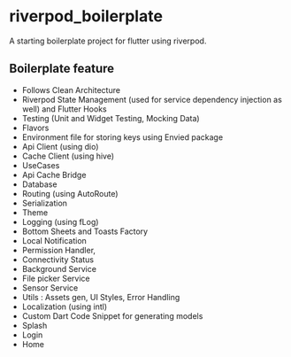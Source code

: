 # riverpod_boilerplate

A starting boilerplate project for flutter using riverpod.

## Boilerplate feature

- Follows Clean Architecture
- Riverpod State Management (used for service dependency injection as well) and Flutter Hooks
- Testing (Unit and Widget Testing, Mocking Data)
- Flavors
- Environment file for storing keys using Envied package
- Api Client (using dio)
- Cache Client (using hive)
- UseCases
- Api Cache Bridge
- Database
- Routing (using AutoRoute)
- Serialization
- Theme
- Logging (using fLog)
- Bottom Sheets and Toasts Factory
- Local Notification
- Permission Handler,
- Connectivity Status
- Background Service
- File picker Service
- Sensor Service
- Utils : Assets gen, UI Styles, Error Handling
- Localization (using intl)
- Custom Dart Code Snippet for generating models
- Splash
- Login
- Home
